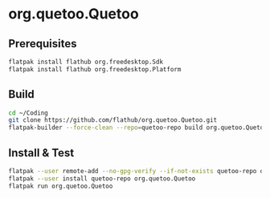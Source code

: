 # org.quetoo.Quetoo

## Prerequisites

```bash
flatpak install flathub org.freedesktop.Sdk
flatpak install flathub org.freedesktop.Platform
```

## Build

```bash
cd ~/Coding
git clone https://github.com/flathub/org.quetoo.Quetoo.git
flatpak-builder --force-clean --repo=quetoo-repo build org.quetoo.Quetoo/org.quetoo.Quetoo.json
```
## Install & Test

```bash
flatpak --user remote-add --no-gpg-verify --if-not-exists quetoo-repo quetoo-repo
flatpak --user install quetoo-repo org.quetoo.Quetoo
flatpak run org.quetoo.Quetoo
```
